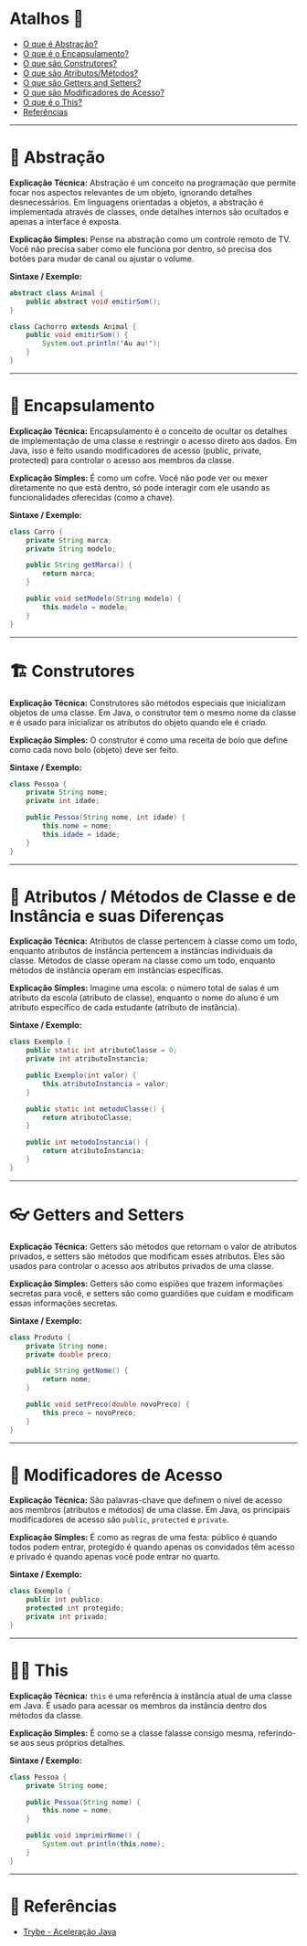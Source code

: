 # Atalhos 💨

- [O que é Abstração?](#-abstração)
- [O que é o Encapsulamento?](#-encapsulamento)
- [O que são Construtores?](#-construtores)
- [O que são Atributos/Métodos?](#-atributos-/-métodos-de-classe-e-de-instância-e-suas-diferenças)
- [O que são Getters and Setters?](#-getters-and-setters)
- [O que são Modificadores de Acesso?](#️-modificadores-de-acesso)
- [O que é o This?](#️-this)
- [Referências](#-referências)

---

# 🧩 Abstração

**Explicação Técnica:**
Abstração é um conceito na programação que permite focar nos aspectos relevantes de um objeto, ignorando detalhes desnecessários. Em linguagens orientadas a objetos, a abstração é implementada através de classes, onde detalhes internos são ocultados e apenas a interface é exposta.

**Explicação Simples:**
Pense na abstração como um controle remoto de TV. Você não precisa saber como ele funciona por dentro, só precisa dos botões para mudar de canal ou ajustar o volume.

**Sintaxe / Exemplo:**

```java
abstract class Animal {
    public abstract void emitirSom();
}

class Cachorro extends Animal {
    public void emitirSom() {
        System.out.println('Au au!');
    }
}
```

---

# 💊 Encapsulamento

**Explicação Técnica:**
Encapsulamento é o conceito de ocultar os detalhes de implementação de uma classe e restringir o acesso direto aos dados. Em Java, isso é feito usando modificadores de acesso (public, private, protected) para controlar o acesso aos membros da classe.

**Explicação Simples:**
É como um cofre. Você não pode ver ou mexer diretamente no que está dentro, só pode interagir com ele usando as funcionalidades oferecidas (como a chave).

**Sintaxe / Exemplo:**

```java
class Carro {
    private String marca;
    private String modelo;

    public String getMarca() {
        return marca;
    }

    public void setModelo(String modelo) {
        this.modelo = modelo;
    }
}
```

---

# 🏗️ Construtores

**Explicação Técnica:**
Construtores são métodos especiais que inicializam objetos de uma classe. Em Java, o construtor tem o mesmo nome da classe e é usado para inicializar os atributos do objeto quando ele é criado.

**Explicação Simples:**
O construtor é como uma receita de bolo que define como cada novo bolo (objeto) deve ser feito.

**Sintaxe / Exemplo:**

```java
class Pessoa {
    private String nome;
    private int idade;

    public Pessoa(String nome, int idade) {
        this.nome = nome;
        this.idade = idade;
    }
}
```

---

# 💎 Atributos / Métodos de Classe e de Instância e suas Diferenças

**Explicação Técnica:**
Atributos de classe pertencem à classe como um todo, enquanto atributos de instância pertencem a instâncias individuais da classe. Métodos de classe operam na classe como um todo, enquanto métodos de instância operam em instâncias específicas.

**Explicação Simples:**
Imagine uma escola: o número total de salas é um atributo da escola (atributo de classe), enquanto o nome do aluno é um atributo específico de cada estudante (atributo de instância).

**Sintaxe / Exemplo:**

```java
class Exemplo {
    public static int atributoClasse = 0;
    private int atributoInstancia;

    public Exemplo(int valor) {
        this.atributoInstancia = valor;
    }

    public static int metodoClasse() {
        return atributoClasse;
    }

    public int metodoInstancia() {
        return atributoInstancia;
    }
}
```

---

# 👓 Getters and Setters

**Explicação Técnica:**
Getters são métodos que retornam o valor de atributos privados, e setters são métodos que modificam esses atributos. Eles são usados para controlar o acesso aos atributos privados de uma classe.

**Explicação Simples:**
Getters são como espiões que trazem informações secretas para você, e setters são como guardiões que cuidam e modificam essas informações secretas.

**Sintaxe / Exemplo:**

```java
class Produto {
    private String nome;
    private double preco;

    public String getNome() {
        return nome;
    }

    public void setPreco(double novoPreco) {
        this.preco = novoPreco;
    }
}
```

---

# 🔐 Modificadores de Acesso

**Explicação Técnica:**
São palavras-chave que definem o nível de acesso aos membros (atributos e métodos) de uma classe. Em Java, os principais modificadores de acesso são `public`, `protected` e `private`.

**Explicação Simples:**
É como as regras de uma festa: público é quando todos podem entrar, protegido é quando apenas os convidados têm acesso e privado é quando apenas você pode entrar no quarto.

**Sintaxe / Exemplo:**

```java
class Exemplo {
    public int publico;
    protected int protegido;
    private int privado;
}
```

---

# 🙋‍♂️ This

**Explicação Técnica:**
`this` é uma referência à instância atual de uma classe em Java. É usado para acessar os membros da instância dentro dos métodos da classe.

**Explicação Simples:**
É como se a classe falasse consigo mesma, referindo-se aos seus próprios detalhes.

**Sintaxe / Exemplo:**

```java
class Pessoa {
    private String nome;

    public Pessoa(String nome) {
        this.nome = nome;
    }

    public void imprimirNome() {
        System.out.println(this.nome);
    }
}
```

---

# 🔗 Referências

- [Trybe - Aceleração Java](https://betrybe.com/)
